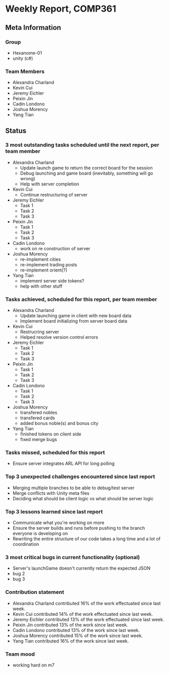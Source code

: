 # Weekly Report, COMP361

## Meta Information

### Group

 * Hexanome-01
 * unity (c#)

### Team Members

 * Alexandra Charland
 * Kevin Cui
 * Jeremy Eichler
 * Peixin Jin
 * Cadin Londono
 * Joshua Morency
 * Yang Tian

## Status

### 3 most outstanding tasks scheduled until the next report, per team member

 * Alexandra Charland
   * Update launch game to return the correct board for the session
   * Debug launching and game board (inevitably, something will go wrong)
   * Help with server completion
 * Kevin Cui
   * Continue restructuring of server
 * Jeremy Eichler
   * Task 1
   * Task 2
   * Task 3
 * Peixin Jin
   * Task 1
   * Task 2
   * Task 3
 * Cadin Londono
   * work on re construction of server
 * Joshua Morency
   * re-implement cities
   * re-implement trading posts
   * re-implement orient(?)
 * Yang Tian
   * implement server side tokens?
   * help with other stuff

### Tasks achieved, scheduled for this report, per team member

 * Alexandra Charland
   * Update launching game in client with new board data
   * Implement board initializing from server board data
 * Kevin Cui
   * Restrucring server
   * Helped resolve version control errors
 * Jeremy Eichler
   * Task 1
   * Task 2
   * Task 3
 * Peixin Jin
   * Task 1
   * Task 2
   * Task 3
 * Cadin Londono
   * Task 1
   * Task 2
   * Task 3
 * Joshua Morency
   * transfered nobles
   * transfered cards
   * added bonus noble(s) and bonus city
 * Yang Tian
   * finished tokens on client side
   * fixed merge bugs

### Tasks missed, scheduled for this report

 * Ensure server integrates ARL API for long polling

### Top 3 unexpected challenges encountered since last report

 * Merging multiple branches to be able to debug/test server
 * Merge conflicts with Unity meta files
 * Deciding what should be client logic vs what should be server logic

### Top 3 lessons learned since last report

 * Communicate what you're working on more
 * Ensure the server builds and runs before pushing to the branch everyone is developing on
 * Rewriting the entire structure of our code takes a long time and a lot of coordination

### 3 most critical bugs in current functionality (optional)

 * Server's launchGame doesn't currently return the expected JSON
 * bug 2
 * bug 3

### Contribution statement

 * Alexandra Charland contributed 16% of the work effectuated since last week.
 * Kevin Cui contributed 14% of the work effectuated since last week.
 * Jeremy Eichler contributed 13% of the work effectuated since last week.
 * Peixin Jin contributed 13% of the work since last week.
 * Cadin Londono contributed 13% of the work since last week.
 * Joshua Morency contributed 15% of the work since last week.
 * Yang Tian contributed 16% of the work since last week.

### Team mood

 * working hard on m7
